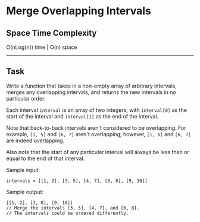 # Merge Overlapping Intervals

## Space Time Complexity

O(nLog(n)) time | O(n) space

---

## Task

Write a function that takes in a non-empty array of arbitrary intervals, merges any overlapping intervals, and returns the new intervals in no particular order.

Each interval `interval` is an array of two integers, with `interval[0]` as the start of the interval and `interval[1]` as the end of the interval.

Note that back-to-back intervals aren't considered to be overlapping. For example, `[1, 5]` and `[6, 7]` aren't overlapping; however, `[1, 6]` and `[6, 7]` are indeed overlapping.

Also note that the start of any particular interval will always be less than or equal to the end of that interval.

Sample input:

```
intervals = [[1, 2], [3, 5], [4, 7], [6, 8], [9, 10]]
```

Sample output:

```
[[1, 2], [3, 8], [9, 10]]
// Merge the intervals [3, 5], [4, 7], and [6, 8].
// The intervals could be ordered differently.
```
